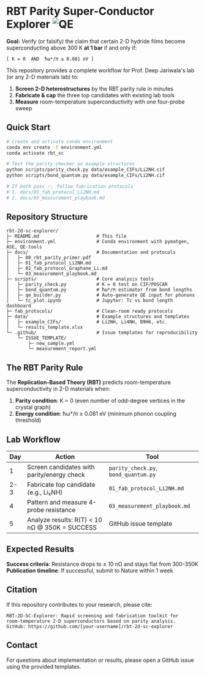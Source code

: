 # RBT Parity Super-Conductor Explorer ![QE](https://github.com/dvcoolster/rbt-2d-sc-explorer/actions/workflows/qe.yml/badge.svg)

**Goal:** Verify (or falsify) the claim that certain 2-D hydride films become superconducting above 300 K **at 1 bar** if and only if:

```
[ K = 0  AND  ħω*/π ≥ 0.081 eV ]
```

This repository provides a complete workflow for Prof. Deep Jariwala's lab (or any 2-D materials lab) to:

1. **Screen 2-D heterostructures** by the RBT parity rule in minutes
2. **Fabricate & cap** the three top candidates with existing lab tools  
3. **Measure** room-temperature superconductivity with one four-probe sweep

## Quick Start

```bash
# Create and activate conda environment
conda env create -f environment.yml
conda activate rbt_sc

# Test the parity checker on example structures
python scripts/parity_check.py data/example_CIFs/Li2NH.cif
python scripts/bond_quantum.py data/example_CIFs/Li2NH.cif

# If both pass ✅, follow fabrication protocols
# 1. docs/01_fab_protocol_Li2NH.md
# 2. docs/03_measurement_playbook.md
```

## Repository Structure

```
rbt-2d-sc-explorer/
├─ README.md                     # This file
├─ environment.yml               # Conda environment with pymatgen, ASE, QE-tools
├─ docs/                         # Documentation and protocols
│   ├─ 00_rbt_parity_primer.pdf
│   ├─ 01_fab_protocol_Li2NH.md
│   ├─ 02_fab_protocol_Graphane_Li.md
│   └─ 03_measurement_playbook.md
├─ scripts/                      # Core analysis tools
│   ├─ parity_check.py           # K = 0 test on CIF/POSCAR
│   ├─ bond_quantum.py           # ħω*/π estimator from bond lengths
│   ├─ qe_builder.py             # Auto-generate QE input for phonons
│   └─ tc_plot.ipynb             # Jupyter: Tc vs bond length dashboard
├─ fab_protocols/                # Clean-room ready protocols
├─ data/                         # Example structures and templates
│   ├─ example_CIFs/             # Li2NH, Li4NH, B9H6, etc.
│   └─ results_template.xlsx
└─ .github/                      # Issue templates for reproducibility
    └─ ISSUE_TEMPLATE/
        ├─ new_sample.yml
        └─ measurement_report.yml
```

## The RBT Parity Rule

The **Replication-Based Theory (RBT)** predicts room-temperature superconductivity in 2-D materials when:

1. **Parity condition**: K = 0 (even number of odd-degree vertices in the crystal graph)
2. **Energy condition**: ħω*/π ≥ 0.081 eV (minimum phonon coupling threshold)

## Lab Workflow

| Day | Action | Tool |
|-----|--------|------|
| 1 | Screen candidates with parity/energy check | `parity_check.py`, `bond_quantum.py` |
| 2-3 | Fabricate top candidate (e.g., Li₂NH) | `01_fab_protocol_Li2NH.md` |
| 4 | Pattern and measure 4-probe resistance | `03_measurement_playbook.md` |
| 5 | Analyze results: R(T) < 10 nΩ @ 350K = SUCCESS | GitHub issue template |

## Expected Results

**Success criteria**: Resistance drops to ≤ 10 nΩ and stays flat from 300-350K
**Publication timeline**: If successful, submit to Nature within 1 week

## Citation

If this repository contributes to your research, please cite:
```
RBT-2D-SC-Explorer: Rapid screening and fabrication toolkit for 
room-temperature 2-D superconductors based on parity analysis.
GitHub: https://github.com/[your-username]/rbt-2d-sc-explorer
```

## Contact

For questions about implementation or results, please open a GitHub issue using the provided templates. 